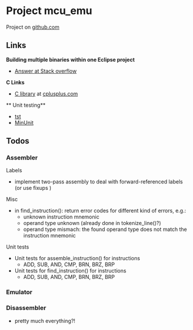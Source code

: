 # Project mcu_emu
Project on [github.com](https://github.com/drollik/mcu_emu)


## Links

**Building multiple binaries within one Eclipse project**

- [Answer at Stack overflow](https://stackoverflow.com/questions/2424795/building-multiple-binaries-within-one-eclipse-project)

**C Links**
- [C library](https://cplusplus.com/reference/clibrary/) at [cplusplus.com](http://cplusplus.com)

** Unit testing**
- [tst](https://github.com/rdentato/tst/tree/main)
- [MinUnit](https://jera.com/techinfo/jtns/jtn002)

## Todos

### Assembler

Labels
- implement two-pass assembly to deal with forward-referenced labels (or use fixups )

Misc
- in find_instruction(): return error codes for different kind of errors, e.g.:
    - unknown instruction mnemonic
    - operand type unknown (already done in tokenize_line()?)
    - operand type mismach: the found operand type does not match the instruction mnemonic
    

Unit tests 
- Unit tests for assemble_instruction() for instructions
    - ADD, SUB, AND, CMP, BRN, BRZ, BRP
- Unit tests for find_instruction() for instructions
    - ADD, SUB, AND, CMP, BRN, BRZ, BRP
  
### Emulator

### Disassembler
- pretty much everything?!